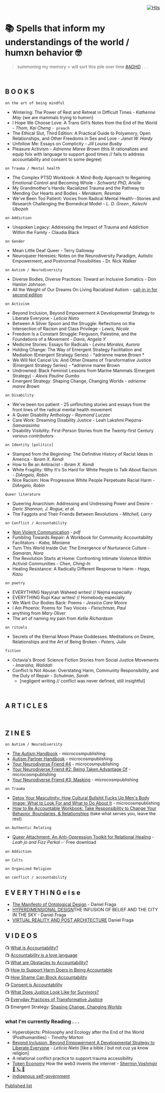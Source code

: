 <div align="right">
  
[![Hits](https://hits.seeyoufarm.com/api/count/incr/badge.svg?url=https%3A%2F%2Fgithub.com%2FUnderground-Railroad%2FmagnificentMammals%2Fblob%2Fmain%2FbrainDump%2Fponderings%2FreadingList.md&count_bg=%23FF00D9&title_bg=%23555555&icon=macys.svg&icon_color=%23FF00D9&title=hits&edge_flat=false)](https://hits.seeyoufarm.com)
  
 </div>

# 📚 Spells that inform my understandings of the world / humxn behavior 🤓
> summoning my memory > will sort this pile over time [#ADHD](https://github.com/Actually-Autistic-Developers/neurodiversity-resources/blob/main/README.md) . . . 

<br>

## B O O K S 
`on the art of being mindful`
+ Wintering: The Power of Rest and Retreat in Difficult Times - *Katherine May* {we are mammals trying to humxn}
+ I Hope We Choose Love: A Trans Girl’s Notes from the End of the World - *Thom, Kai Cheng* `- preach`
+ The Ethical Slut, Third Edition: A Practical Guide to Polyamory, Open Relationships, and Other Freedoms in Sex and Love - *Janet W. Hardy*
+ Unfollow Me: Essays on Complicity - *Jill Louise Busby* 
+ Pleasure Activism - *Adrienne Maree Brown* (this lit rationalizes and equip folx with language to support good times // fails to address accountability and consent to some degree)

`on Trauma / Mental health`
+ The Complex PTSD Workbook: A Mind-Body Approach to Regaining Emotional Control and Becoming Whole - *Schwartz PhD, Arielle*
+ My Grandmother's Hands: Racialized Trauma and the Pathway to Mending Our Hearts and Bodies - *Menakem, Resmaa*
+ We've Been Too Patient: Voices from Radical Mental Health--Stories and Research Challenging the Biomedical Model - *L. D. Green , Kelechi Ubozoh*

`on Addiction`
+ Unspoken Legacy: Addressing the Impact of Trauma and Addiction Within the Family - Claudia Black

`on Gender`
+ Mean Little Deaf Queer - Terry Galloway
+ Neuroqueer Heresies: Notes on the Neurodiversity Paradigm, Autistic Empowerment, and Postnormal Possibilities - Dr. Nick Walker

`on Autism / Neurodiversity`
+ Diverse Bodies, Diverse Practices: Toward an Inclusive Somatics -  Don Hanlon Johnson
+ All the Weight of Our Dreams On Living Racialized Autism - [call-in in for second edition](https://autismandrace.com/all-the-weight-of-our-dreams-anthology/)

`on Activism`
+ Beyond Inclusion, Beyond Empowerment A Developmental Strategy to Liberate Everyone - *Leticia Nieto*
+ Between A Silver Spoon and the Struggle: Reflections on the Intersection of Racism and Class Privilege - *Lewis, Nicole*
+ Freedom Is a Constant Struggle: Ferguson, Palestine, and the Foundations of a Movement - *Davis, Angela Y.*
+ Medicine Stories: Essays for Radicals - *Levins Morales, Aurora*
+ Holding Change: The Way of Emergent Strategy Facilitation and Mediation (Emergent Strategy Series) - *adrienne maree Brown *
+ We Will Not Cancel Us: And Other Dreams of Transformative Justice (Emergent Strategy Series) - *adrienne maree Brown
+ Undrowned: Black Feminist Lessons from Marine Mammals (Emergent Strategy) - *Alexis Pauline Gumbs*
+ Emergent Strategy: Shaping Change, Changing Worlds - *adrienne maree Brown*

`on Disability`
+ We've been too patient - 25 unflinching stories and essays from the front lines of the radical mental health movement
+ A Queer Disability Anthology - *Raymond Luczac*
+ Care Work: Dreaming Disability Justice - Leah Lakshmi Piepzna- *Samarasinha*
+ Disability Visibility: First-Person Stories from the Twenty-first Century *various contributors*


`on Identity [politics]`
+ Stamped from the Beginning: The Definitive History of Racist Ideas in America - *Ibram X. Kendi*
+ How to Be an Antiracist - *Ibram X. Kendi*
+ White Fragility: Why It's So Hard for White People to Talk About Racism - *DiAngelo, Robin*
+ Nice Racism: How Progressive White People Perpetuate Racial Harm - *DiAngelo, Robin*
 

`Queer literature`
+ Queering Anarchism: Addressing and Undressing Power and Desire - *Deric Shannon, J. Rogue, et al.*
+ The Faggots and Their Friends Between Revolutions - *Mitchell, Larry*

`on Conflict / Accountability`
+ [Non Violent Communication](https://drive.google.com/file/d/1kKfGQYU0DIrTLSGY82kz9RxROWnjW3-r/view) - *pdf*
+ Fumbling Towards Repair: A Workbook for Community Accountability Facilitators - *Kaba, Mariame*
+ Turn This World Inside Out: The Emergence of Nurturance Culture - *Samaran, Nora*
+ The Revolution Starts at Home: Confronting Intimate Violence Within Activist Communities - *Chen, Ching-In*
+ Healing Resistance: A Radically Different Response to Harm - *Haga, Kazu*

`on poetry`
+ EVERYTHING Nayyirah Waheed writes! // Nejma especially
+ EVERYTHING Rupi Kaur writes! // Homebody especially
+ We Want Our Bodies Back: Poems - *Jessica Care Moore*
+ I Am Phoenix: Poems for Two Voices - *Fleischman, Paul*
+ anything from *Mary Oliver*
+ The art of naming my pain from *Kellie Richardson*

`on rituals`
+ Secrets of the Eternal Moon Phase Goddesses: Meditations on Desire, Relationships and the Art of Being Broken - *Peters, Julie*

`fiction`
+ Octavia's Brood: Science Fiction Stories from Social Justice Movements - *Imarisha, Walidah*
+ Conflict Is Not Abuse: Overstating Harm, Community Responsibility, and the Duty of Repair - *Schulman, Sarah* 
  + [negligent writing // conflict was never defined, still insightful]

<br>

## A R T I C L E S 

<br>

## Z I N E S

`on Autism / Neurodiversity`
+ [The Autism Handbook](https://microcosmpublishing.com/catalog/zines/9928) - microcosmpublishing
+ [Autism Partner Handbook](https://microcosmpublishing.com/catalog/zines/10889) - microcosmpublishing
+ [Your Neurodiverse Friend #4](https://microcosmpublishing.com/catalog/zines/10525) - microcosmpublishing
+ [Your Neurodiverse Friend #2: Being Taken Advantage Of](https://microcosmpublishing.com/catalog/zines/10303) - microcosmpublishing
+ [Your Neurodiverse Friend #3: Masking](https://microcosmpublishing.com/catalog/zines/2969) - microcosmpublishing

`on Trauma`
+ [Detox Your Masculinity: How Cultural Bullshit Fucks Up Men's Body Image; What to Look For and What to Do About It](https://microcosmpublishing.com/catalog/zines/10056) - microcosmpublishing
+ [How to Be Accountable Workbook: Take Responsibility to Change Your Behavior, Boundaries, & Relationships](https://microcosmpublishing.com/catalog/books/14443) (take what serves you, leave the rest)


`on Authentic Relating`
+ [Queer Attachment: An Anti-Oppression Toolkit for Relational Healing](https://liberationandmedicine.wordpress.com/2019/12/12/queer-attachment-an-anti-oppression-toolkit-for-relational-healing/) - *Leah jo and Fizz Perkal* ✅ Free download

`on Addiction`

`on Cults`

`on Organized Religion`

`on conflict / accountability`

## E V E R Y T H I N G  e l s e 
+ [The Manifesto of Ontological Design](https://medium.datadriveninvestor.com/the-manifesto-of-ontological-design-7fdb19169107) - Daniel Fraga
+ [HYPERDIMENSIONAL DESIGN](https://bullshit.ist/the-city-in-the-sky-cce8e5871735?source=user_profile---------1-------------------------------)THE INFUSION OF BELIEF AND THE CITY IN THE SKY - Daniel Fraga
+ [VIRTUAL REALITY AND POST ARCHITECTURE](https://bullshit.ist/virtual-reality-and-post-architecture-46cd9be08bf7?source=user_profile---------2-------------------------------) Daniel Fraga

## V I D E O S 
📺 [What is Accountability?](https://www.youtube.com/watch?v=QZuJ55iGI14) <br>
📺 [Accountability is a love language](https://www.youtube.com/watch?v=zVJgy-uGyw4)<br>
📺 [What are Obstacles to Accountability?](https://www.youtube.com/watch?v=tRhoaRlyeq8)<br>
📺 [How to Support Harm Doers in Being Accountable](https://www.youtube.com/watch?v=AhANo6wzBAA)<br>
📺 [How Shame Can Block Accountability](https://www.youtube.com/watch?v=58nAd6gDZKA)<br>
📺 [Consent is Accountability](https://www.youtube.com/watch?v=ibFFQsNGK9Q)<br>
📺 [What Does Justice Look Like for Survivors?](https://www.youtube.com/watch?v=-YiN9ANo85c)<br>
📺 [Everyday Practices of Transformative Justice](https://www.youtube.com/watch?v=F-UE8wwXEtc)<br>
📺 Emergent Strategy: [Shaping Change, Changing Worlds](https://www.youtube.com/watch?v=h-sCy8SzvHY)<br>

### what I'm currently Reading . . .
+ Hyperobjects: Philosophy and Ecology after the End of the World (Posthumanities) - *Timothy Morton*
+ [Beyond Inclusion, Beyond Empowerment A Developmental Strategy to Liberate Everyone](https://beyondinclusionbeyondempowerment.com/) - *Leticia Nieto* [like a bible / but not cuz ya know religion]
+ A relational conflict practice to support trauma accessibility 
+ [Token Economy](https://shermin.net/token-economy-book/) How the web3 invents the internet - [Shermin Voshmgir 🌈 🪐 💫](https://twitter.com/sherminvo)
+ [Indigenous self-government](https://www.ictinc.ca/hubfs/ebooks/eBooks-2021/Indigenous-Self-Government.pdf)

[Published list](https://docs.google.com/document/d/e/2PACX-1vSX-ykPGi5FU1ePPNqOpnlkUE_ci9xIvBeeVXxw7Vpsfp5p-9SltWai6kSMZvQEfYaECHUkp0EYx_xs/pub)

